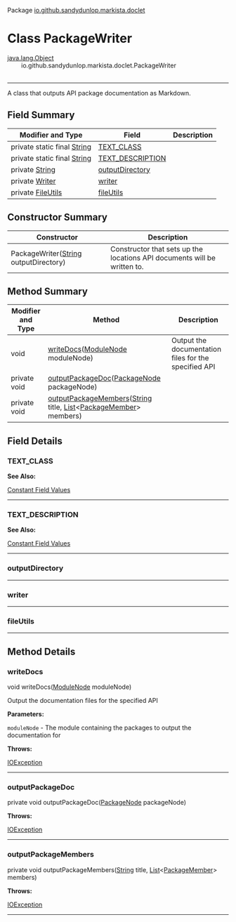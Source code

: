 Package [io.github.sandydunlop.markista.doclet](index.md)

# Class PackageWriter
[java.lang.Object](https://docs.oracle.com/en/java/javase/24/docs/api/java.base/java/lang/Object.html)<br/>
&nbsp;&nbsp;&nbsp;&nbsp;&nbsp;&nbsp;&nbsp;&nbsp;io.github.sandydunlop.markista.doclet.PackageWriter<br/>
<br/>

----

A class that outputs API package documentation as Markdown.


## Field Summary

| Modifier and Type                                                                                                 | Field                                 | Description |
|-------------------------------------------------------------------------------------------------------------------|---------------------------------------|-------------|
| private static final [String](https://docs.oracle.com/en/java/javase/24/docs/api/java.base/java/lang/String.html) | [TEXT_CLASS](#text_class)             |             |
| private static final [String](https://docs.oracle.com/en/java/javase/24/docs/api/java.base/java/lang/String.html) | [TEXT_DESCRIPTION](#text_description) |             |
| private [String](https://docs.oracle.com/en/java/javase/24/docs/api/java.base/java/lang/String.html)              | [outputDirectory](#outputdirectory)   |             |
| private [Writer](https://docs.oracle.com/en/java/javase/24/docs/api/java.base/java/io/Writer.html)                | [writer](#writer)                     |             |
| private [FileUtils](../util/FileUtils.md)                                                                         | [fileUtils](#fileutils)               |             |

## Constructor Summary

| Constructor                                                                                                                 | Description                                                              |
|-----------------------------------------------------------------------------------------------------------------------------|--------------------------------------------------------------------------|
| PackageWriter([String](https://docs.oracle.com/en/java/javase/24/docs/api/java.base/java/lang/String.html) outputDirectory) | Constructor that sets up the locations API documents will be written to. |

## Method Summary

| Modifier and Type | Method                                                                                                                                                                                                                                                                                                | Description                                          |
|-------------------|-------------------------------------------------------------------------------------------------------------------------------------------------------------------------------------------------------------------------------------------------------------------------------------------------------|------------------------------------------------------|
| void              | [writeDocs](#writedocs)([ModuleNode](../model/ModuleNode.md) moduleNode)                                                                                                                                                                                                                              | Output the documentation files for the specified API |
| private void      | [outputPackageDoc](#outputpackagedoc)([PackageNode](../model/PackageNode.md) packageNode)                                                                                                                                                                                                             |                                                      |
| private void      | [outputPackageMembers](#outputpackagemembers)([String](https://docs.oracle.com/en/java/javase/24/docs/api/java.base/java/lang/String.html) title, [List](https://docs.oracle.com/en/java/javase/24/docs/api/java.base/java/util/List.html)&lt;[PackageMember](../model/PackageMember.md)&gt; members) |                                                      |

## Field Details

### TEXT_CLASS



**See Also:**


[Constant Field Values](../constant-values.md)



---

### TEXT_DESCRIPTION



**See Also:**


[Constant Field Values](../constant-values.md)



---

### outputDirectory




---

### writer




---

### fileUtils




---


## Method Details

### writeDocs

void writeDocs([ModuleNode](../model/ModuleNode.md) moduleNode)

Output the documentation files for the specified API

**Parameters:**

`moduleNode` - The module containing the packages to output the documentation for

**Throws:**

[IOException](https://docs.oracle.com/en/java/javase/24/docs/api/java.base/java/io/IOException.html)


---

### outputPackageDoc

private void outputPackageDoc([PackageNode](../model/PackageNode.md) packageNode)



**Throws:**

[IOException](https://docs.oracle.com/en/java/javase/24/docs/api/java.base/java/io/IOException.html)


---

### outputPackageMembers

private void outputPackageMembers([String](https://docs.oracle.com/en/java/javase/24/docs/api/java.base/java/lang/String.html) title, [List](https://docs.oracle.com/en/java/javase/24/docs/api/java.base/java/util/List.html)&lt;[PackageMember](../model/PackageMember.md)&gt; members)



**Throws:**

[IOException](https://docs.oracle.com/en/java/javase/24/docs/api/java.base/java/io/IOException.html)


---

